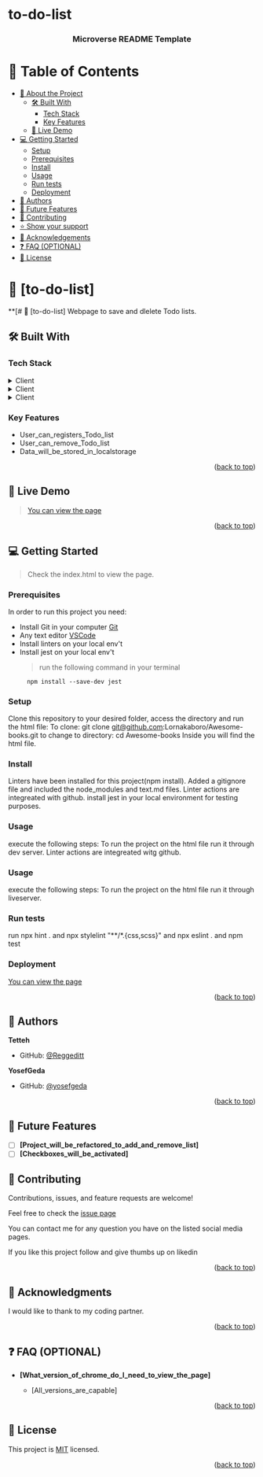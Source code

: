 # to-do-list


<a name="readme-top"></a>



<div align="center">
  <!-- You are encouraged to replace this logo with your own! Otherwise you can also remove it. -->
  
  <h3><b>Microverse README Template</b></h3>

</div>

<!-- TABLE OF CONTENTS -->

# 📗 Table of Contents

- [📖 About the Project](#about-project)
  - [🛠 Built With](#built-with)
    - [Tech Stack](#tech-stack)
    - [Key Features](#key-features)
  - [🚀 Live Demo](#live-demo)
- [💻 Getting Started](#getting-started)
  - [Setup](#setup)
  - [Prerequisites](#prerequisites)
  - [Install](#install)
  - [Usage](#usage)
  - [Run tests](#run-tests)
  - [Deployment](#triangular_flag_on_post-deployment)
- [👥 Authors](#authors)
- [🔭 Future Features](#future-features)
- [🤝 Contributing](#contributing)
- [⭐️ Show your support](#support)
- [🙏 Acknowledgements](#acknowledgements)
- [❓ FAQ (OPTIONAL)](#faq)
- [📝 License](#license)
<!-- PROJECT DESCRIPTION -->

# 📖 [to-do-list] <a name="about-project"></a>

**[# 📖 [to-do-list]  Webpage to save and dlelete Todo lists.  

## 🛠 Built With <a name="built-with"></a>

### Tech Stack <a name="tech-stack"></a>

<details>
  <summary>Client</summary>
  <ul>
    <li>HTML5</li>
  </ul>
</details>
<details>
  <summary>Client</summary>
  <ul>
    <li>CSS3</li>
  </ul>
</details>
<details>
  <summary>Client</summary>
  <ul>
    <li>JS</li>
  </ul>
</details>


<!-- Features -->

### Key Features <a name="key-features"></a>

- User_can_registers_Todo_list
- User_can_remove_Todo_list
- Data_will_be_stored_in_localstorage

<p align="right">(<a href="#readme-top">back to top</a>)</p>

<!-- LIVE DEMO -->
## 🚀 Live Demo <a name="live-demo"></a>

>[You can view the page](https://reggeditt.github.io/todo-list-App2/)


<p align="right">(<a href="#readme-top">back to top</a>)</p>



<!-- GETTING STARTED -->
## 💻 Getting Started <a name="getting-started"></a>

> Check the index.html to view the page.
 


### Prerequisites

In order to run this project you need:
- Install Git in your computer [Git](https://git-scm.com/downloads)
- Any text editor [VSCode](https://code.visualstudio.com/download) 
- Install linters on your local env't
- Install jest on your local env't
  > run the following command in your terminal
  ```
    npm install --save-dev jest

### Setup

Clone this repository to your desired folder, access the directory and run the html file: 
To clone: git clone git@github.com:Lornakaboro/Awesome-books.git
to change to directory: cd Awesome-books
Inside you will find the html file.


### Install

Linters have been installed for this project(npm install).
Added a gitignore file and included the node_modules and text.md files.
Linter actions are integreated with github.
install jest in your local environment for testing purposes.
### Usage
execute the following steps:
To run the project on the html file run it through dev server.
Linter actions are integreated witg github.

### Usage
execute the following steps:
To run the project on the html file run it through liveserver.


### Run tests
 run npx hint . 
 and npx stylelint "**/*.{css,scss}"
 and npx eslint .
 and npm test


### Deployment
[You can view the page](https://reggeditt.github.io/todo-list-App2/)


<p align="right">(<a href="#readme-top">back to top</a>)</p>

<!-- AUTHORS -->

## 👥 Authors <a name="authors"></a>


**Tetteh**
- GitHub: [@Reggeditt](https://github.com/Reggeditt)

 **YosefGeda**
- GitHub: [@yosefgeda](https://github.com/yosefgeda)

<p align="right">(<a href="#readme-top">back to top</a>)</p>

<!-- FUTURE FEATURES -->

## 🔭 Future Features <a name="future-features"></a>

- [ ] **[Project_will_be_refactored_to_add_and_remove_list]**
- [ ] **[Checkboxes_will_be_activated]**

<!-- CONTRIBUTING -->
## 🤝 Contributing <a name="contributing"></a>

Contributions, issues, and feature requests are welcome!

Feel free to check the [issue page](https://github.com/Reggeditt/TODO-LIST-REVIEW/issues)

<!-- SUPPORT -->
You can contact me for any question you have on the listed social media pages.

If you like this project follow and give thumbs up on likedin

<p align="right">(<a href="#readme-top">back to top</a>)</p>


<!-- ACKNOWLEDGEMENTS -->

## 🙏 Acknowledgments <a name="acknowledgements"></a>

I would like to thank to my coding partner.

<p align="right">(<a href="#readme-top">back to top</a>)</p>

<!-- FAQ (optional) -->

## ❓ FAQ (OPTIONAL) <a name="faq"></a>


- **[What_version_of_chrome_do_I_need_to_view_the_page]**

  - [All_versions_are_capable]


<p align="right">(<a href="#readme-top">back to top</a>)</p>

## 📝 License <a name="license"></a>

This project is [MIT](https://choosealicense.com/licenses/mit/) licensed.

<p align="right">(<a href="#readme-top">back to top</a>)</p>